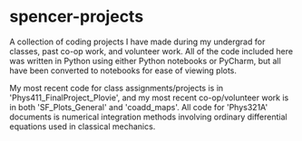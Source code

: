# spencer-projects
A collection of coding projects I have made during my undergrad for classes, past co-op work, and volunteer work.
All of the code included here was written in Python using either Python notebooks or PyCharm, but all have been converted to notebooks for ease of viewing plots.

My most recent code for class assignments/projects is in 'Phys411_FinalProject_Plovie', and my most recent co-op/volunteer work is in both 'SF_Plots_General' and 'coadd_maps'.
All code for 'Phys321A' documents is numerical integration methods involving ordinary differential equations used in classical mechanics.

